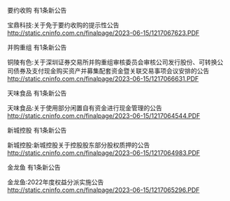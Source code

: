要约收购 有1条新公告 

宝鼎科技:关于免于要约收购的提示性公告 http://static.cninfo.com.cn/finalpage/2023-06-15/1217067623.PDF 

并购重组 有1条新公告 

铜陵有色:关于深圳证券交易所并购重组审核委员会审核公司发行股份、可转换公司债券及支付现金购买资产并募集配套资金暨关联交易事项会议安排的公告 http://static.cninfo.com.cn/finalpage/2023-06-15/1217066631.PDF 

天味食品 有1条新公告 

天味食品:关于使用部分闲置自有资金进行现金管理的公告 http://static.cninfo.com.cn/finalpage/2023-06-15/1217064544.PDF 

新城控股 有1条新公告 

新城控股:新城控股关于控股股东部分股权质押的公告 http://static.cninfo.com.cn/finalpage/2023-06-15/1217064983.PDF 

金龙鱼 有1条新公告 

金龙鱼:2022年度权益分派实施公告 http://static.cninfo.com.cn/finalpage/2023-06-15/1217065296.PDF 

